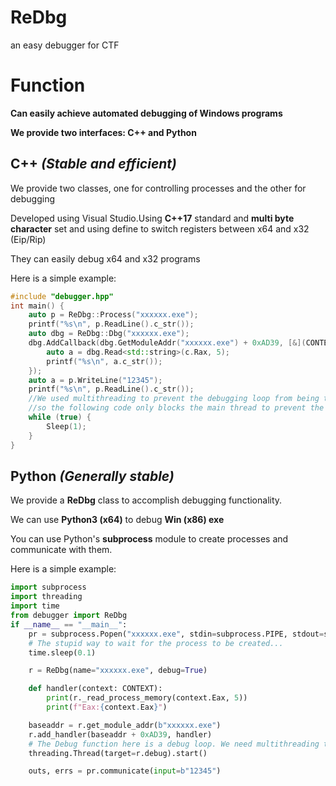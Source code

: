 # ReDbg
an easy debugger for CTF
# Function
**Can easily achieve automated debugging of Windows programs**  

**We provide two interfaces: C++ and Python**
## C++ *(Stable and efficient)*
We provide two classes, one for controlling processes and the other for debugging  

Developed using Visual Studio.Using **C++17** standard and **multi byte character** set and using define to switch registers between x64 and x32 (Eip/Rip)  

They can easily debug x64 and x32 programs   

Here is a simple example:  
```cpp
#include "debugger.hpp"
int main() {
	auto p = ReDbg::Process("xxxxxx.exe");
	printf("%s\n", p.ReadLine().c_str());
	auto dbg = ReDbg::Dbg("xxxxxx.exe");
	dbg.AddCallback(dbg.GetModuleAddr("xxxxxx.exe") + 0xAD39, [&](CONTEXT c)->void {
		auto a = dbg.Read<std::string>(c.Rax, 5);
		printf("%s\n", a.c_str());
	});
	auto a = p.WriteLine("12345");
	printf("%s\n", p.ReadLine().c_str());
    //We used multithreading to prevent the debugging loop from being terminated.
    //so the following code only blocks the main thread to prevent the program from ending
	while (true) {
		Sleep(1);
	}
}
```
## Python *(Generally stable)*
We provide a **ReDbg** class to accomplish debugging functionality.    

We can use **Python3 (x64)** to debug **Win (x86) exe**  

You can use Python's **subprocess** module to create processes and communicate with them.  

Here is a simple example:  
```Python
import subprocess
import threading
import time
from debugger import ReDbg
if __name__ == "__main__":
    pr = subprocess.Popen("xxxxxx.exe", stdin=subprocess.PIPE, stdout=subprocess.PIPE,shell=True)
    # The stupid way to wait for the process to be created...
    time.sleep(0.1)

    r = ReDbg(name="xxxxxx.exe", debug=True)

    def handler(context: CONTEXT):
        print(r._read_process_memory(context.Eax, 5))
        print(f"Eax:{context.Eax}")

    baseaddr = r.get_module_addr(b"xxxxxx.exe")
    r.add_handler(baseaddr + 0xAD39, handler)
    # The Debug function here is a debug loop. We need multithreading to prevent it from blocking the main thread
    threading.Thread(target=r.debug).start()

    outs, errs = pr.communicate(input=b"12345")
```